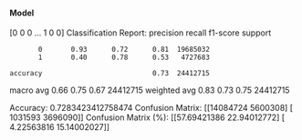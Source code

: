 #### Model
[0 0 0 ... 1 0 0]
Classification Report:
              precision    recall  f1-score   support

           0       0.93      0.72      0.81  19685032
           1       0.40      0.78      0.53   4727683

    accuracy                           0.73  24412715
   macro avg       0.66      0.75      0.67  24412715
weighted avg       0.83      0.73      0.75  24412715

Accuracy: 0.7283423412758474
Confusion Matrix:
[[14084724  5600308]
 [ 1031593  3696090]]
Confusion Matrix (%):
[[57.69421386 22.94012772]
 [ 4.22563816 15.14002027]]
